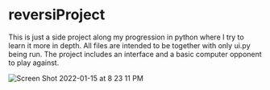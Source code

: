 # reversiProject
This is just a side project along my progression in python where I try to learn it more in depth. All files are intended to be together with only ui.py being run.
The project includes an interface and a basic computer opponent to play against. 


![Screen Shot 2022-01-15 at 8 23 11 PM](https://user-images.githubusercontent.com/77747704/149643732-8e1a1be7-e72c-4f30-8884-1c2a80ebbce2.png)
